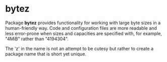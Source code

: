 # bytez

Package **bytez** provides functionality for working with large byte sizes in a human-friendly
way. Code and configuration files are more readable and less error-prone when sizes and capacities
are specified with, for example, "4MiB" rather than "4194304".
 
The 'z' in the name is not an attempt to be cutesy but rather to create a package name that is
short yet unique.
